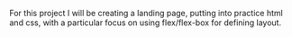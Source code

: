 For this project I will be creating a landing page, putting into practice html and css, with a particular focus on using flex/flex-box for defining layout.